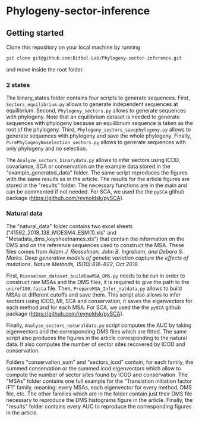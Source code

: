 # Phylogeny-sector-inference

## Getting started

Clone this repository on your local machine by running
```bash
git clone git@github.com:Bitbol-Lab/Phylogeny-sector-inference.git
```
and move inside the root folder.

### 2 states
The binary_states folder contains four scripts to generate sequences. First, ```Sectors_equilibrium.py``` allows to generate independent sequences at equilibrium. Second, ```Phylogeny_sectors.py``` allows to generate sequences with phylogeny. Note that an equilibrium dataset is needed to generate sequences with phylogeny because an equilibrium sequence is taken as the root of the phylogeny. 
Third, ```Phylogeny_sectors_savephylogeny.py``` allows to generate sequences with phylogeny and save the whole phylogeny. Finally, ```PurePhylogenyNoselection_sectors.py``` allows to generate sequences with only phylogeny and no selection. 

The ```Analyze_sectors_binarydata.py``` allows to infer sectors using ICOD, covariance, SCA or conservation on the example data stored in the "example_generated_data" folder. The same script reproduces the figures with the same results as in the article. The results for the article figures are stored in the "results" folder. The necessary functions are in the main and can be commented if not needed. For SCA, we used the the ```pySCA``` github package (https://github.com/reynoldsk/pySCA).

### Natural data
The "natural_data" folder contains two excel sheets ("41592_2018_138_MOESM4_ESM(1).xls" and "Metadata_dms_keysheetnames.xls") that contain the information on the DMS and on the reference sequences used to construct the MSA. These files comes from _Adam J. Riesselman, John B. Ingraham, and Debora S. Marks. Deep generative models of genetic
variation capture the effects of mutations. Nature Methods, 15(10):816–822, Oct 2018_. 

First, ```Riesselman_dataset_buildRawMSA_DMS.py``` needs to be run in order to construct raw MSAs and the DMS files, it is required to give the path to the ```uniref100.fasta``` file. Then, ```PrepareMSA_Infer_natdata.py``` allows to build MSAs at different cutoffs and save them. This script also allows to infer sectors using ICOD, MI, SCA and conservation, it saves the eigenvectors for each method and for each MSA. For SCA, we used the the ```pySCA``` github package (https://github.com/reynoldsk/pySCA).

Finally, ```Analyse_sectors_naturaldata.py``` script computes the AUC by taking eigenvectors and the corresponding DMS files which are fitted. The same script also produces the figures in the article corresponding to the natural data. It also computes the number of sector sites recovered by ICOD and conservation. 

Folders "conservation_sum" and "sectors_icod" contain, for each family, the summed conservation or the summed icod eigenvectors which allow to compute the number of sector sites found by ICOD and conservation. The "MSAs" folder contains one full example for the "Translation initiation factor IF1" family, meaning: every MSAs, each eigenvector for every method, DMS file, etc. The other families which are in the folder contain just their DMS file necessary to reproduce the DMS histograms figure in the article. Finally, the "results" folder contains every AUC to reproduce the corresponding figures in the article.


